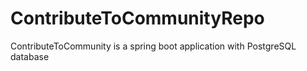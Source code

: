# ContributeToCommunityRepo
ContributeToCommunity is a spring boot application with PostgreSQL database
